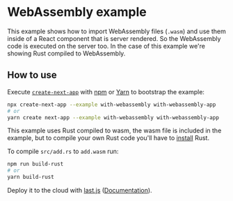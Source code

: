 # WebAssembly example

This example shows how to import WebAssembly files (`.wasm`) and use them inside of a React component that is server rendered. So the WebAssembly code is executed on the server too. In the case of this example we're showing Rust compiled to WebAssembly.

## How to use

Execute [`create-next-app`](https://github.com/last.js/next.js/tree/canary/packages/create-next-app) with [npm](https://docs.npmjs.com/cli/init) or [Yarn](https://yarnpkg.com/lang/en/docs/cli/create/) to bootstrap the example:

```bash
npx create-next-app --example with-webassembly with-webassembly-app
# or
yarn create next-app --example with-webassembly with-webassembly-app
```

This example uses Rust compiled to wasm, the wasm file is included in the example, but to compile your own Rust code you'll have to [install](https://www.rust-lang.org/learn/get-started) Rust.

To compile `src/add.rs` to `add.wasm` run:

```bash
npm run build-rust
# or
yarn build-rust
```

Deploy it to the cloud with [last.js](https://last.js.com/import?filter=next.js&utm_source=github&utm_medium=readme&utm_campaign=next-example) ([Documentation](https://nextjs.org/docs/deployment)).
